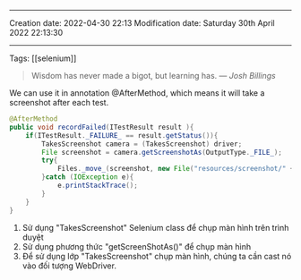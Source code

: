 

----
Creation date: 2022-04-30 22:13
Modification date: Saturday 30th April 2022 22:13:30

----

Tags: [[selenium]]

> Wisdom has never made a bigot, but learning has.
> — <cite>Josh Billings</cite>

We can use it in annotation @AfterMethod, which means it will take a screenshot after each test.

```java
@AfterMethod 
public void recordFailed(ITestResult result ){ 
	if(ITestResult._FAILURE_ == result.getStatus()){ 
		TakesScreenshot camera = (TakesScreenshot) driver; 
		File screenshot = camera.getScreenshotAs(OutputType._FILE_); 
		try{ 
			Files._move_(screenshot, new File("resources/screenshot/" + result.getName() + ".png")); 
		}catch (IOException e){ 
			e.printStackTrace(); 
		} 
	} 
}
```


1.  Sử dụng "TakesScreenshot" Selenium class để chụp màn hình trên trình duyệt
2.  Sử dụng phương thức "getScreenShotAs()" để chụp màn hình
3.  Để sử dụng lớp "TakesScreenshot" chụp màn hình, chúng ta cần cast nó vào đối tượng WebDriver.